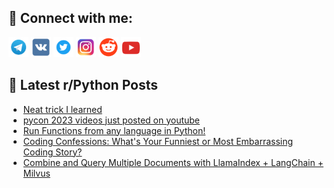 ## 🔎 Connect with me:
[<img src="https://github.com/bullbesh/bullbesh/blob/main/images/Telegram.png" width="32" height="32" />](https://t.me/bullbesh)
[<img src="https://github.com/bullbesh/bullbesh/blob/main/images/VK.png" width="32" height="32" />](https://vk.com/bullbesh)
[<img src="https://github.com/bullbesh/bullbesh/blob/main/images/Twitter.png" width="32" height="32" />](https://twitter.com/bullbesh1)
[<img src="https://github.com/bullbesh/bullbesh/blob/main/images/Instagram.png" width="32" height="32" />](https://www.instagram.com/bullbesh)
[<img src="https://github.com/bullbesh/bullbesh/blob/main/images/Reddit.png" width="32" height="32" />](https://www.reddit.com/user/bullbesh)
[<img src="https://github.com/bullbesh/bullbesh/blob/main/images/YouTube.png" width="32" height="32" />](https://www.youtube.com/channel/UCtfjRs6uzgq5mfm8S06WTcg)

## 📕 Latest r/Python Posts
<!-- BLOG-POST-LIST:START -->
- [Neat trick I learned](https://www.reddit.com/r/Python/comments/13ylgfb/neat_trick_i_learned/)
- [pycon 2023 videos just posted on youtube](https://www.reddit.com/r/Python/comments/13yj5tf/pycon_2023_videos_just_posted_on_youtube/)
- [Run Functions from any language in Python!](https://www.reddit.com/r/Python/comments/13yieix/run_functions_from_any_language_in_python/)
- [Coding Confessions: What&#39;s Your Funniest or Most Embarrassing Coding Story?](https://www.reddit.com/r/Python/comments/13yh8r0/coding_confessions_whats_your_funniest_or_most/)
- [Combine and Query Multiple Documents with LlamaIndex + LangChain + Milvus](https://www.reddit.com/r/Python/comments/13ygmuq/combine_and_query_multiple_documents_with/)
<!-- BLOG-POST-LIST:END -->
